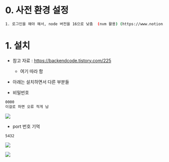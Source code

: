 
# 0. 사전 환경 설정

``` bash
1. 로그인을 해야 해서, node 버전을 16으로 낮춤  (nvm 활용) (https://www.notion.so/16-7073f4741aba44e0a407bbe24e575001?pvs=4)
```


# 1. 설치 
- 참고 자료 : https://backendcode.tistory.com/225
	- 여기 따라 함 

- 아래는 설치하면서 다른 부분들 

- 비밀번호 
``` bash
0000 
이걸로 하면 오류 적게 남 
```
![](https://i.imgur.com/eNsF9TD.png)


- port 번호 기억 
``` bash
5432
```

![](https://i.imgur.com/OHc7xD5.png)


![](https://i.imgur.com/liL5dKy.png)







